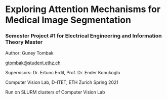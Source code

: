# Exploring Attention Mechanisms for Medical Image Segmentation
### Semester Project #1 for Electrical Engineering and Information Theory Master

Author: Guney Tombak

gtombak@student.ethz.ch

Supervisors:
Dr. Ertunc Erdil, 
Prof. Dr. Ender Konukoglu

Computer Vision Lab, D-ITET, ETH Zurich 
Spring 2021

Run on SLURM clusters of Computer Vision Lab
